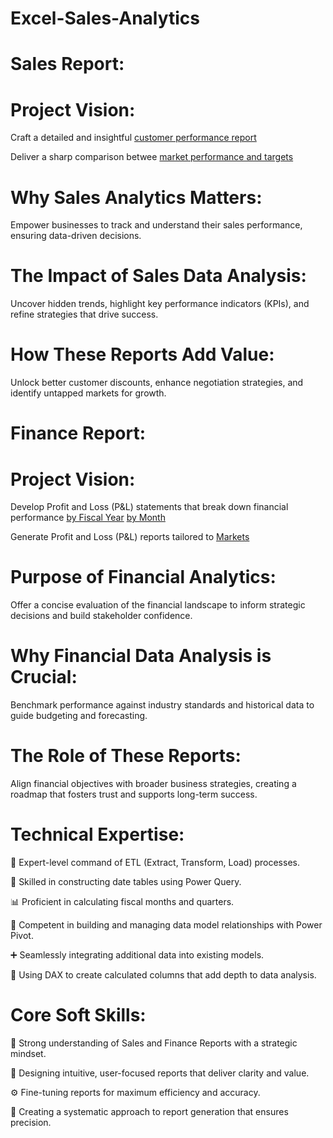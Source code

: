 # Excel-Sales-Analytics
# Sales Report:

# Project Vision:

Craft a detailed and insightful [customer performance report](https://github.com/Ahamed1993/-Excel-Sales-Analytics/blob/main/Customer%20Net%20Sales%20Performance%20Report.pdf)

Deliver a sharp comparison betwee [market performance and targets](https://github.com/Ahamed1993/-Excel-Sales-Analytics/blob/main/Market%20Performance%20vs%20Target%20%20Report.pdf)

# Why Sales Analytics Matters:

Empower businesses to track and understand their sales performance, ensuring data-driven decisions.

# The Impact of Sales Data Analysis:

Uncover hidden trends, highlight key performance indicators (KPIs), and refine strategies that drive success.

# How These Reports Add Value:

Unlock better customer discounts, enhance negotiation strategies, and identify untapped markets for growth.

# Finance Report:


# Project Vision:

 Develop Profit and Loss (P&L) statements that break down financial performance [by Fiscal Year](https://github.com/Ahamed1993/-Excel-Sales-Analytics/blob/main/P%20%26%20L%20by%20Fiscal%20Years.pdf) [by Month](https://github.com/Ahamed1993/-Excel-Sales-Analytics/blob/main/P%20%26%20L%20by%20Months.pdf)

 Generate Profit and Loss (P&L) reports tailored to [Markets](https://github.com/Ahamed1993/-Excel-Sales-Analytics/blob/main/P%26%20L%20by%20Markets.pdf)



# Purpose of Financial Analytics:

Offer a concise evaluation of the financial landscape to inform strategic decisions and build stakeholder confidence.

# Why Financial Data Analysis is Crucial:

Benchmark performance against industry standards and historical data to guide budgeting and forecasting.

# The Role of These Reports:

Align financial objectives with broader business strategies, creating a roadmap that fosters trust and supports long-term success.

# Technical Expertise:

🔄 Expert-level command of ETL (Extract, Transform, Load) processes.

📅 Skilled in constructing date tables using Power Query.

📊 Proficient in calculating fiscal months and quarters.

🔗 Competent in building and managing data model relationships with Power Pivot.

➕ Seamlessly integrating additional data into existing models.

🧮 Using DAX to create calculated columns that add depth to data analysis.

# Core Soft Skills:

🧠 Strong understanding of Sales and Finance Reports with a strategic mindset.

🎯 Designing intuitive, user-focused reports that deliver clarity and value.

⚙️ Fine-tuning reports for maximum efficiency and accuracy.

📝 Creating a systematic approach to report generation that ensures precision.

